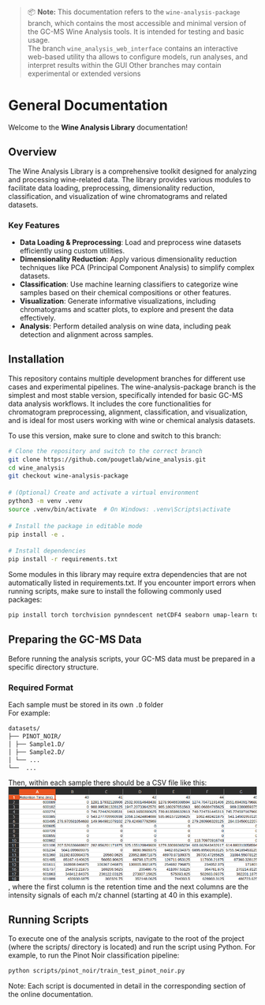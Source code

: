 > 📦 **Note:** This documentation refers to the `wine-analysis-package` branch, which contains the most accessible and minimal version of the GC-MS Wine Analysis tools. 
> It is intended for testing and basic usage.  
> The branch `wine_analysis_web_interface` contains an interactive web-based utility  tha allows to configure models, run analyses, and interpret results within the GUI
> Other branches may contain experimental or extended versions

# General Documentation

Welcome to the **Wine Analysis Library** documentation!

## Overview

The Wine Analysis Library is a comprehensive toolkit designed for analyzing and processing wine-related data. 
The library provides various modules to facilitate data loading, preprocessing, dimensionality reduction, 
classification, and visualization of wine chromatograms and related datasets.

### Key Features

- **Data Loading & Preprocessing**: Load and preprocess wine datasets efficiently using custom utilities.
- **Dimensionality Reduction**: Apply various dimensionality reduction techniques like PCA (Principal Component Analysis) to simplify complex datasets.
- **Classification**: Use machine learning classifiers to categorize wine samples based on their chemical compositions or other features.
- **Visualization**: Generate informative visualizations, including chromatograms and scatter plots, to explore and present the data effectively.
- **Analysis**: Perform detailed analysis on wine data, including peak detection and alignment across samples.

## Installation

This repository contains multiple development branches for different use cases and experimental pipelines.
The wine-analysis-package branch is the simplest and most stable version, specifically intended for basic GC-MS data analysis workflows. It includes the core functionalities for chromatogram preprocessing, alignment, classification, and visualization, and is ideal for most users working with wine or chemical analysis datasets.

To use this version, make sure to clone and switch to this branch:
```bash
# Clone the repository and switch to the correct branch
git clone https://github.com/pougetlab/wine_analysis.git
cd wine_analysis
git checkout wine-analysis-package

# (Optional) Create and activate a virtual environment
python3 -m venv .venv
source .venv/bin/activate  # On Windows: .venv\Scripts\activate

# Install the package in editable mode
pip install -e .

# Install dependencies
pip install -r requirements.txt
```

Some modules in this library may require extra dependencies that are not automatically listed in requirements.txt. 
If you encounter import errors when running scripts, make sure to install the following commonly used packages:
```bash
pip install torch torchvision pynndescent netCDF4 seaborn umap-learn tqdm scikit-optimize
```

## Preparing the GC-MS Data

Before running the analysis scripts, your GC-MS data must be prepared in a specific directory structure.

### Required Format

Each sample must be stored in its own `.D` folder  
For example:
```
datasets/
├── PINOT_NOIR/
│ ├── Sample1.D/
│ ├── Sample2.D/
│ └── ...
└──  ...
```
Then, within each sample there should be a CSV file like this:
![csv_content.png](images/csv_content.png)
, where the first column is the retention time and the next columns are the intensity signals of each m/z channel 
(starting at 40 in this example).

## Running Scripts
To execute one of the analysis scripts, navigate to the root of the project (where the scripts/ directory is located) and 
run the script using Python. For example, to run the Pinot Noir classification pipeline:
```bash
python scripts/pinot_noir/train_test_pinot_noir.py
```

Note: Each script is documented in detail in the corresponding section of the online documentation.